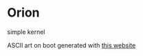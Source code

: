 # Orion
simple kernel

ASCII art on boot generated with [this website](http://patorjk.com/software/taag/#p=display&h=0&v=0&f=Doom&t=ORION)
